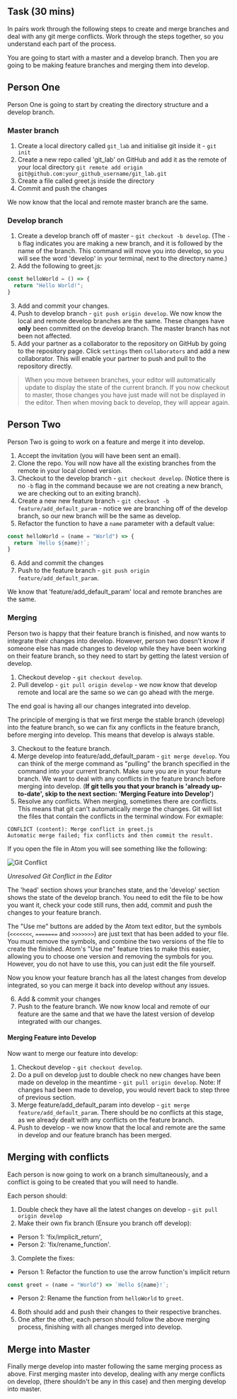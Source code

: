 ## Task (30 mins)

In pairs work through the following steps to create and merge branches and deal with any git merge conflicts. Work through the steps together, so you understand each part of the process.

You are going to start with a master and a develop branch. Then you are going to be making feature branches and merging them into develop.

## Person One

Person One is going to start by creating the directory structure and a develop branch.

### Master branch

1. Create a local directory called `git_lab` and initialise git inside it - `git init`
2. Create a new repo called 'git_lab' on GitHub and add it as the remote of your local directory `git remote add origin git@github.com:your_github_username/git_lab.git`
3. Create a file called greet.js inside the directory
4. Commit and push the changes

We now know that the local and remote master branch are the same.

### Develop branch

1. Create a develop branch off of master - `git checkout -b develop`. (The `-b` flag indicates you are making a new branch, and it is followed by the name of the branch. This command will move you into develop, so you will see the word 'develop' in your terminal, next to the directory name.)
2. Add the following to greet.js:
```js
const helloWorld = () => {
  return "Hello World!";
}
```
3. Add and commit your changes.
4. Push to develop branch - `git push origin develop`. We now know the local and remote develop branches are the same. These changes have **only** been committed on the develop branch. The master branch has not been not affected.
5. Add your partner as a collaborator to the repository on GitHub by going to the repository page. Click `settings` then `collaborators` and add a new collaborator. This will enable your partner to push and pull to the repository directly.

> When you move between branches, your editor will automatically update to display the state of the current branch. If you now checkout to master, those changes you have just made will not be displayed in the editor. Then when moving back to develop, they will appear again.

## Person Two

Person Two is going to work on a feature and merge it into develop.

1. Accept the invitation (you will have been sent an email).
2. Clone the repo. You will now have all the existing branches from the remote in your local cloned version.
3. Checkout to the develop branch - `git checkout develop`. (Notice there is no `-b` flag in the command because we are not creating a new branch, we are checking out to an exiting branch).
4. Create a new new feature branch - `git checkout -b feature/add_default_param` - notice we are branching off of the develop branch, so our new branch will be the same as develop.
5. Refactor the function to have a `name` parameter with a default value:
```js
const helloWorld = (name = "World") => {
  return `Hello ${name}!`;
}
```
6. Add and commit the changes
7. Push to the feature branch - `git push origin feature/add_default_param`.

We know that 'feature/add_default_param' local and remote branches are the same.

### Merging

Person two is happy that their feature branch is finished, and now wants to integrate their changes into develop. However, person two doesn't know if someone else has made changes to develop while they have been working on their feature branch, so they need to start by getting the latest version of develop.

1. Checkout develop - `git checkout develop`.
2. Pull develop - `git pull origin develop` - we now know that develop remote and local are the same so we can go ahead with the merge.

The end goal is having all our changes integrated into develop.

The principle of merging is that we first merge the stable branch (develop) into the feature branch, so we can fix any conflicts in the feature branch, before merging into develop. This means that develop is always stable.

3. Checkout to the feature branch.
4. Merge develop into feature/add_default_param - `git merge develop`. You can think of the merge command as "pulling" the branch specified in the command into your current branch. Make sure you are in your feature branch. We want to deal with any conflicts in the feature branch before merging into develop. (**If git tells you that your branch is 'already up-to-date', skip to the next section: 'Merging Feature into Develop'**)
5. Resolve any conflicts. When merging, sometimes there are conflicts. This means that git can't automatically merge the changes. Git will list the files that contain the conflicts in the terminal window. For exmaple:

```
CONFLICT (content): Merge conflict in greet.js
Automatic merge failed; fix conflicts and then commit the result.
```

If you open the file in Atom you will see something like the following:

![Git Conflict](images/conflict.png)

_Unresolved Git Conflict in the Editor_

The 'head' section shows your branches state, and the 'develop' section shows the state of the develop branch. You need to edit the file to be how you want it, check your code still runs, then add, commit and push the changes to your feature branch.

The "Use me" buttons are added by the Atom text editor, but the symbols (`<<<<<<<`, `=======` and `>>>>>>>`) are just text that has been added to your file. You must remove the symbols, and combine the two versions of the file to create the finished. Atom's "Use me" feature tries to make this easier, allowing you to choose one version and removing the symbols for you. However, you do not have to use this, you can just edit the file yourself.

Now you know your feature branch has all the latest changes from develop integrated, so you can merge it back into develop without any issues.

6. Add & commit your changes
7. Push to the feature branch. We now know local and remote of our feature are the same and that we have the latest version of develop integrated with our changes.

#### Merging Feature into Develop

Now want to merge our feature into develop:

1. Checkout develop - `git checkout develop`.
2. Do a pull on develop just to double check no new changes have been made on develop in the meantime - `git pull origin develop`. Note: If changes had been made to develop, you would revert back to step three of previous section.
3. Merge feature/add_default_param into develop - `git merge feature/add_default_param`. There should be no conflicts at this stage, as we already dealt with any conflicts on the feature branch.
4. Push to develop - we now know that the local and remote are the same in develop and our feature branch has been merged.

## Merging with conflicts

Each person is now going to work on a branch simultaneously, and a conflict is going to be created that you will need to handle.

Each person should:

1. Double check they have all the latest changes on develop - `git pull origin develop`
2. Make their own fix branch (Ensure you branch off develop):
  - Person 1: 'fix/implicit_return',
  - Person 2: 'fix/rename_function'.
3. Complete the fixes:
  - Person 1: Refactor the function to use the arrow function's implicit return
  ```js
  const greet = (name = "World") => `Hello ${name}!`;
  ```
  - Person 2: Rename the function from `helloWorld` to `greet`.
4. Both should add and push their changes to their respective branches.
5. One after the other, each person should follow the above merging process, finishing with all changes merged into develop.

## Merge into Master

Finally merge develop into master following the same merging process as above. First merging master into develop, dealing with any merge conflicts on develop, (there shouldn't be any in this case) and then merging develop into master.
